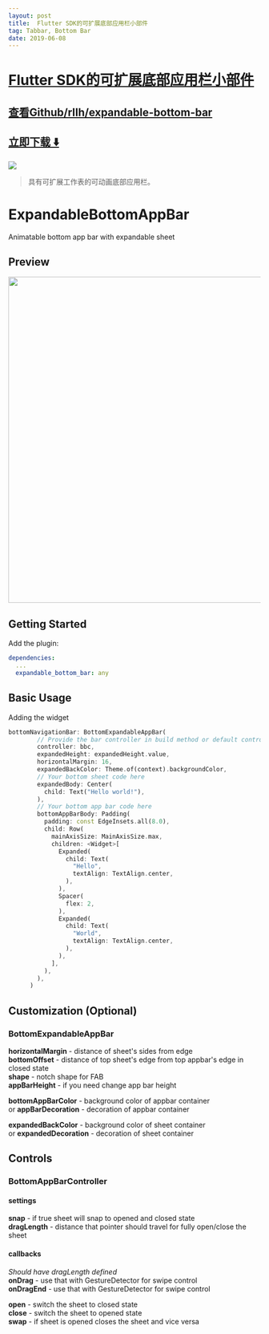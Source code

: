 ```yaml
---
layout: post
title:  Flutter SDK的可扩展底部应用栏小部件
tag: Tabbar, Bottom Bar
date: 2019-06-08
---
```


# [Flutter SDK的可扩展底部应用栏小部件 ](http://github.com/rIIh/expandable-bottom-bar) 



## [查看Github/rIIh/expandable-bottom-bar](http://github.com/rIIh/expandable-bottom-bar)
## [立即下载 ️⬇️ ](https://codeload.github.com/rIIh/expandable-bottom-bar/zip/master) 


 
![](https://flutterawesome.com/content/images/2019/05/ExpandableBottomAppB2ar.gif)
 
>
> 具有可扩展工作表的可动画底部应用栏。
>

 
# ExpandableBottomAppBar

Animatable bottom app bar with expandable sheet

## Preview

<img src="https://github.com/rIIh/expandable-bottom-bar/raw/master/showcase.gif" height="650"/>

## Getting Started

Add the plugin:

```yaml
dependencies:
  ...
  expandable_bottom_bar: any
```

## Basic Usage

Adding the widget

```dart
bottomNavigationBar: BottomExpandableAppBar(
        // Provide the bar controller in build method or default controller as ancestor in a tree 
        controller: bbc,
        expandedHeight: expandedHeight.value,
        horizontalMargin: 16,
        expandedBackColor: Theme.of(context).backgroundColor,
        // Your bottom sheet code here
        expandedBody: Center(
          child: Text("Hello world!"),
        ),
        // Your bottom app bar code here
        bottomAppBarBody: Padding(
          padding: const EdgeInsets.all(8.0),
          child: Row(
            mainAxisSize: MainAxisSize.max,
            children: <Widget>[
              Expanded(
                child: Text(
                  "Hello",
                  textAlign: TextAlign.center,
                ),
              ),
              Spacer(
                flex: 2,
              ),
              Expanded(
                child: Text(
                  "World",
                  textAlign: TextAlign.center,
                ),
              ),
            ],
          ),
        ),
      )
```

## Customization (Optional)

### BottomExpandableAppBar

**horizontalMargin** - distance of sheet's sides from edge<br/>
**bottomOffset** - distance of top sheet's edge from top appbar's edge in closed state<br/>
**shape** - notch shape for FAB<br/>
**appBarHeight** - if you need change app bar height<br/>

**bottomAppBarColor** - background color of appbar container<br/>
or
**appBarDecoration** - decoration of appbar container<br/>

**expandedBackColor** - background color of sheet container<br/>
or
**expandedDecoration** - decoration of sheet container<br/>

## Controls

### BottomAppBarController

#### settings

**snap** - if true sheet will snap to opened and closed state<br/>
**dragLength** - distance that pointer should travel for fully open/close the sheet<br/>

#### callbacks

*Should have dragLength defined*<br/>
**onDrag** - use that with GestureDetector for swipe control<br/>
**onDragEnd** - use that with GestureDetector for swipe control<br/>

**open** - switch the sheet to closed state<br/>
**close** - switch the sheet to opened state<br/>
**swap** - if sheet is opened closes the sheet and vice versa<br/>

